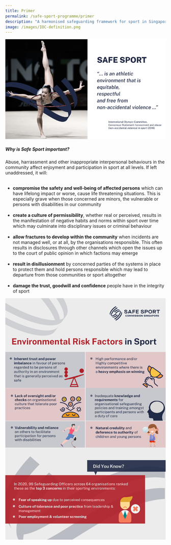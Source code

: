 ```yaml
---
title: Primer
permalink: /safe-sport-programme/primer
description: "A harmonised safeguarding framework for sport in Singapore "
image: /images/IOC-definition.png
---
```

![Alt text for image on Isomer site](/images/safesportprimer.png)


##### Why is Safe Sport important? 

Abuse, harrassment and other inappropriate interpersonal behaviours in the community affect enjoyment and participation in sport at all levels. If left unaddressed, it will:<br><br>
* **compromise the safety and well-being of affected persons** which can have lifelong impact or worse, cause life threatening situations. This is especially grave when those concerned are minors, the vulnerable or persons with disabilities in our community <br><br>
* **create a culture of permissibility**, whether real or perceived,  results in the manifestation of negative habits and norms within sport over time which may culminate into disciplinary issues or criminal behaviour<br><br>
* **allow fractures to develop within the community** when incidents are not managed well, or at all, by the
organisations responsible. This often results in disclosures through other channels which open the issues up to the court of public opinion in which factions may emerge<br><br>
* **result in disillusionment** by concerned parties of the systems in place to protect them and hold persons
responsible which may lead to departure from those communities or sport altogether<br><br>
* **damage the trust, goodwill and confidence** people have in the integrity of sport 

![Alt text for image on Isomer site](/images/env%20risk%20factor_updated.png)
